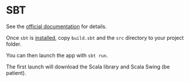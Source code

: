 # SBT

See the [official documentation](http://www.scala-sbt.org/documentation.html) for details.

Once `sbt` is [installed](http://www.scala-sbt.org/release/tutorial/Setup.html), copy `build.sbt` and the `src` directory to your project folder.

You can then launch the app with `sbt run`.

The first launch will download the Scala library and Scala Swing (be patient).
